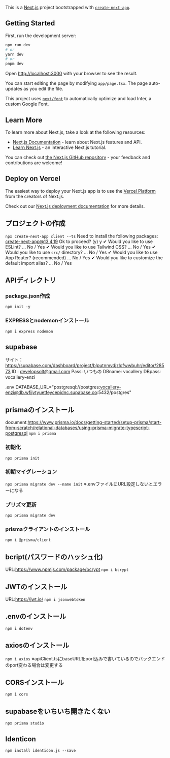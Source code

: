 This is a [Next.js](https://nextjs.org/) project bootstrapped with [`create-next-app`](https://github.com/vercel/next.js/tree/canary/packages/create-next-app).

## Getting Started

First, run the development server:

```bash
npm run dev
# or
yarn dev
# or
pnpm dev
```

Open [http://localhost:3000](http://localhost:3000) with your browser to see the result.

You can start editing the page by modifying `app/page.tsx`. The page auto-updates as you edit the file.

This project uses [`next/font`](https://nextjs.org/docs/basic-features/font-optimization) to automatically optimize and load Inter, a custom Google Font.

## Learn More

To learn more about Next.js, take a look at the following resources:

- [Next.js Documentation](https://nextjs.org/docs) - learn about Next.js features and API.
- [Learn Next.js](https://nextjs.org/learn) - an interactive Next.js tutorial.

You can check out [the Next.js GitHub repository](https://github.com/vercel/next.js/) - your feedback and contributions are welcome!

## Deploy on Vercel

The easiest way to deploy your Next.js app is to use the [Vercel Platform](https://vercel.com/new?utm_medium=default-template&filter=next.js&utm_source=create-next-app&utm_campaign=create-next-app-readme) from the creators of Next.js.

Check out our [Next.js deployment documentation](https://nextjs.org/docs/deployment) for more details.

## プロジェクトの作成
```npx create-next-app client --ts```
Need to install the following packages:
  create-next-app@13.4.19
Ok to proceed? (y) y
✔ Would you like to use ESLint? … No / Yes
✔ Would you like to use Tailwind CSS? … No / Yes
✔ Would you like to use `src/` directory? … No / Yes
✔ Would you like to use App Router? (recommended) … No / Yes
✔ Would you like to customize the default import alias? … No / Yes

## APIディレクトリ
### package.json作成
```npm init -y```
### EXPRESSとnodemonインストール
```npm i express nodemon```

## supabase
サイト：https://supabase.com/dashboard/project/blputnmvdjzlofwwbuhr/editor/28573
ID : developsolt@gmail.com
Pass: いつもの
DBname: vocallery
DBpass: vocallery-enzi

.env
DATABASE_URL="postgresql://postgres:vocallery-enzi@db.wfijvtyuetfeycepidnc.supabase.co:5432/postgres"

## prismaのインストール
document:https://www.prisma.io/docs/getting-started/setup-prisma/start-from-scratch/relational-databases/using-prisma-migrate-typescript-postgresql
```npm i prisma```
### 初期化
```npx prisma init```
### 初期マイグレーション
```npx prisma migrate dev --name init```
※.envファイルにURL設定しないとエラーになる
### プリズマ更新
```npx prisma migrate dev```
### prismaクライアントのインストール
```npm i @prisma/client```

## bcript(パスワードのハッシュ化)
URL:https://www.npmjs.com/package/bcrypt
```npm i bcrypt```

## JWTのインストール
URL:https://jwt.io/
```npm i jsonwebtoken```

## .envのインストール
```npm i dotenv```

## axiosのインストール
```npm i axios```
※apiClient.tsにbaseURLをport込みで書いているのでバックエンドのport変わる場合は変更する

## CORSインストール
```npm i cors```

## supabaseをいちいち開きたくない
```npx prisma studio```

## Identicon
```npm install identicon.js --save```
